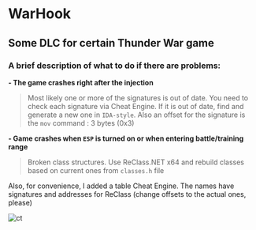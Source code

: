 # WarHook

## Some DLC for certain Thunder War game

### A brief description of what to do if there are problems:

**- The game crashes right after the injection**

> Most likely one or more of the signatures is out of date. You need to check each signature via Cheat Engine. If it is out of date, find and generate a new one in `IDA-style`. Also an offset for the signature is the `mov` command : 3 bytes (0x3)

**- Game crashes when `ESP` is turned on or when entering battle/training range**

> Broken class structures. Use ReClass.NET x64 and rebuild classes based on current ones from `classes.h` file

Also, for convenience, I added a table Cheat Engine. The names have signatures and addresses for ReClass (change offsets to the actual ones, please)

![ct](https://user-images.githubusercontent.com/84017229/213824826-dba6ead2-ae9d-4499-bb8f-5ccc4f230e25.jpg)
